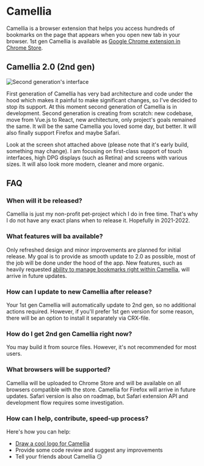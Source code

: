 # Camellia

Camellia is a browser extension that helps you access hundreds of bookmarks on the page that appears when you open new tab in your browser. 1st gen Camellia is available as [Google Chrome extension in Chrome Store](https://chrome.google.com/webstore/detail/camellia/mamdkoclkocaejomjcaldmlgfgkgalnl).

## Camellia 2.0 (2nd gen)

![Second generation's interface](https://user-images.githubusercontent.com/12474739/84573023-abfecb80-ada6-11ea-8b69-ef39955ef4fd.png)

First generation of Camellia has very bad architecture and code under the hood which makes it painful to make significant changes, so I've decided to stop its support. At this moment second generation of Camellia is in development. Second generation is creating from scratch: new codebase, move from Vue.js to React, new architecture, only project's goals remained the same. It will be the same Camellia you loved some day, but better. It will also finally support Firefox and maybe Safari.

Look at the screen shot attached above (please note that it's early build, something may change). I am focusing on first-class support of touch interfaces, high DPG displays (such as Retina) and screens with various sizes. It will also look more modern, cleaner and more organic.

## FAQ

### When will it be released?

Camellia is just my non-profit pet-project which I do in free time. That's why I do not have any exact plans when to release it. Hopefully in 2021-2022.

### What features will ba available?

Only refreshed design and minor improvements are planned for initial release. My goal is to provide as smooth update to 2.0 as possible, most of the job will be done under the hood of the app. New features, such as heavily requested [ability to manage bookmarks right within Camellia](https://github.com/camellia-app/camellia/issues/12), will arrive in future updates.

### How can I update to new Camellia after release?

Your 1st gen Camellia will automatically update to 2nd gen, so no additional actions required. However, if you'll prefer 1st gen version for some reason, there will be an option to install it separately via CRX-file.

### How do I get 2nd gen Camellia right now?

You may build it from source files. However, it's not recommended for most users.

### What browsers will be supported?

Camellia will be uploaded to Chrome Store and will be available on all browsers compatible with the store. Camellia for Firefox will arrive in future updates. Safari version is also on roadmap, but Safari extension API and development flow requires some investigation.

### How can I help, contribute, speed-up process?

Here's how you can help:

* [Draw a cool logo for Camellia](https://github.com/camellia-app/camellia/issues/34)
* Provide some code review and suggest any improvements
* Tell your friends about Camellia 😏
